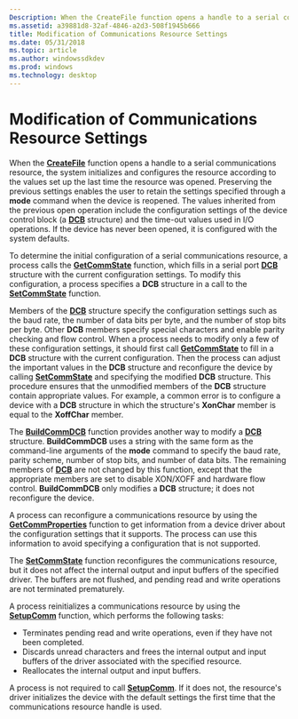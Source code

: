 ```yaml
---
Description: When the CreateFile function opens a handle to a serial communications resource, the system initializes and configures the resource according to the values set up the last time the resource was opened.
ms.assetid: a39881d8-32af-4846-a2d3-508f1945b666
title: Modification of Communications Resource Settings
ms.date: 05/31/2018
ms.topic: article
ms.author: windowssdkdev
ms.prod: windows
ms.technology: desktop
---
```


# Modification of Communications Resource Settings

When the [**CreateFile**](https://msdn.microsoft.com/library/windows/desktop/aa363858) function opens a handle to a serial communications resource, the system initializes and configures the resource according to the values set up the last time the resource was opened. Preserving the previous settings enables the user to retain the settings specified through a **mode** command when the device is reopened. The values inherited from the previous open operation include the configuration settings of the device control block (a [**DCB**](/windows/win32/Winbase/ns-winbase-_dcb?branch=master) structure) and the time-out values used in I/O operations. If the device has never been opened, it is configured with the system defaults.

To determine the initial configuration of a serial communications resource, a process calls the [**GetCommState**](/windows/win32/Winbase/nf-winbase-getcommstate?branch=master) function, which fills in a serial port [**DCB**](/windows/win32/Winbase/ns-winbase-_dcb?branch=master) structure with the current configuration settings. To modify this configuration, a process specifies a **DCB** structure in a call to the [**SetCommState**](/windows/win32/Winbase/nf-winbase-setcommstate?branch=master) function.

Members of the [**DCB**](/windows/win32/Winbase/ns-winbase-_dcb?branch=master) structure specify the configuration settings such as the baud rate, the number of data bits per byte, and the number of stop bits per byte. Other **DCB** members specify special characters and enable parity checking and flow control. When a process needs to modify only a few of these configuration settings, it should first call [**GetCommState**](/windows/win32/Winbase/nf-winbase-getcommstate?branch=master) to fill in a **DCB** structure with the current configuration. Then the process can adjust the important values in the **DCB** structure and reconfigure the device by calling [**SetCommState**](/windows/win32/Winbase/nf-winbase-setcommstate?branch=master) and specifying the modified **DCB** structure. This procedure ensures that the unmodified members of the **DCB** structure contain appropriate values. For example, a common error is to configure a device with a **DCB** structure in which the structure's **XonChar** member is equal to the **XoffChar** member.

The [**BuildCommDCB**](/windows/win32/Winbase/nf-winbase-buildcommdcba?branch=master) function provides another way to modify a [**DCB**](/windows/win32/Winbase/ns-winbase-_dcb?branch=master) structure. **BuildCommDCB** uses a string with the same form as the command-line arguments of the **mode** command to specify the baud rate, parity scheme, number of stop bits, and number of data bits. The remaining members of [**DCB**](/windows/win32/Winbase/ns-winbase-_dcb?branch=master) are not changed by this function, except that the appropriate members are set to disable XON/XOFF and hardware flow control. **BuildCommDCB** only modifies a **DCB** structure; it does not reconfigure the device.

A process can reconfigure a communications resource by using the [**GetCommProperties**](/windows/win32/Winbase/nf-winbase-getcommproperties?branch=master) function to get information from a device driver about the configuration settings that it supports. The process can use this information to avoid specifying a configuration that is not supported.

The [**SetCommState**](/windows/win32/Winbase/nf-winbase-setcommstate?branch=master) function reconfigures the communications resource, but it does not affect the internal output and input buffers of the specified driver. The buffers are not flushed, and pending read and write operations are not terminated prematurely.

A process reinitializes a communications resource by using the [**SetupComm**](/windows/win32/Winbase/nf-winbase-setupcomm?branch=master) function, which performs the following tasks:

-   Terminates pending read and write operations, even if they have not been completed.
-   Discards unread characters and frees the internal output and input buffers of the driver associated with the specified resource.
-   Reallocates the internal output and input buffers.

A process is not required to call [**SetupComm**](/windows/win32/Winbase/nf-winbase-setupcomm?branch=master). If it does not, the resource's driver initializes the device with the default settings the first time that the communications resource handle is used.

 

 



